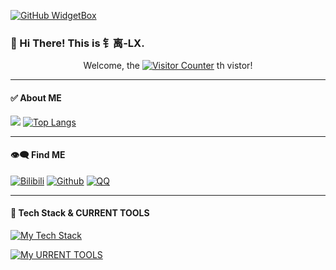 [![GitHub WidgetBox](https://github-widgetbox.vercel.app/api/profile?username=CS-LX&data=followers,repositories)](https://github.com/Jurredr/github-widgetbox)

### 👋 Hi There! This is 钅离-LX.

<p align="center">
Welcome, the
<a href="https://github.com/CS-LX" target="_blank"><img src="https://count.getloli.com/get/@CS-LX?theme=rule34" alt="Visitor Counter"></a>
th vistor!
</p>

___
#### ✅ About ME
![](https://github-readme-stats.vercel.app/api?username=cs-lx&show_icons=true&count_private=true)
[![Top Langs](https://github-readme-stats.vercel.app/api/top-langs/?username=CS-LX&layout=compact&hide_title=true&card_width=445)](https://github.com/CS-LX)

___
#### 👁️‍🗨️ Find ME

[![Bilibili](https://img.shields.io/badge/dynamic/json?style=for-the-badge&label=Bilibili+Fans&labelColor=FE7398&color=282c34&query=$.data.follower&url=https://api.bilibili.com/x/relation/stat?vmid=312642275&longCache=true&logo=bilibili&logoColor=white)](https://space.bilibili.com/312642275)
[![Github](https://img.shields.io/badge/dynamic/json?style=for-the-badge&label=GitHub+Followers&suffix=%20&query=%24.data.totalSubs&url=https%3A%2F%2Fapi.spencerwoo.com%2Fsubstats%2F%3Fsource%3Dgithub%26queryKey%3DCS-LX&labelColor=282c34&color=353940&logo=github&longCache=true)](https://github.com/CS-LX)
[![QQ](https://img.shields.io/static/v1?style=for-the-badge&label=QQ&message=1659404657&color=353940&labelColor=1793D1&logo=maildotru)](mailto:1659404657@qq.com)

____
#### 🔧 Tech Stack & CURRENT TOOLS

[![My Tech Stack](https://mobaicons.com/icons/c,cpp,csharp,python,lua)](https://github.com/Artist-MOBAI/MOBAIcons)

[![My URRENT TOOLS](https://mobaicons.com/icons/visual-studio,unity,github,git,rider,stack-overflow,blender)](https://github.com/Artist-MOBAI/MOBAIcons)



